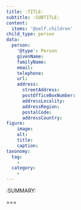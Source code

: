 ```yaml
---
title: :TITLE:
subtitle: :SUBTITLE:
content:
  items: '@self.children'
child_type: person
data:
  person:
    '@type': Person
    givenName:
    familyName:
    email: 
    telephone:
    url:
    address:
      streetAddress:
      postOfficeBoxNumber:
      addressLocality:
      addressRegion:
      postalCode:
      addressCountry:
figure:
    image:
    alt:
    title:
    caption:
taxonomy:
  tag:
    -
  category:
    -
---
```


:SUMMARY:

===
